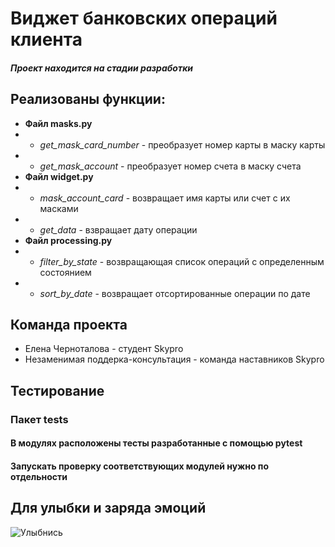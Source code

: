 # Виджет банковских операций клиента
#### *Проект находится на стадии разработки*
## Реализованы функции:
+ **Файл masks.py**
+ + *get_mask_card_number* - преобразует номер карты в маску карты
+ + *get_mask_account* - преобразует номер счета в маску счета
+ **Файл widget.py**
+ + *mask_account_card* - возвращает имя карты или счет с их масками
+ + *get_data* - взвращает дату операции
+ **Файл processing.py**
+ + *filter_by_state* - возвращающая список операций с определенным состоянием
+ + *sort_by_date* - возвращает отсортированные операции по дате

## Команда проекта
+ Елена Черноталова - студент Skypro
+ Незаменимая поддерка-консультация - команда наставников Skypro

## **Тестирование**
### Пакет tests
#### В модулях расположены тесты разработанные с помощью pytest 
#### Запускать проверку соответствующих модулей нужно по отдельности

## Для улыбки и заряда эмоций 
![Улыбнись](https://kaifolog.ru/uploads/posts/2020-06/1592383368_002.jpg)
